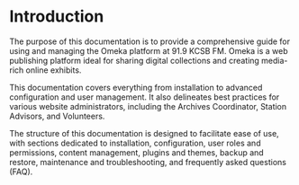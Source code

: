 # Introduction

The purpose of this documentation is to provide a comprehensive guide for using and managing the Omeka platform at 91.9 KCSB FM. Omeka is a web publishing platform ideal for sharing digital collections and creating media-rich online exhibits.

This documentation covers everything from installation to advanced configuration and user management. It also delineates best practices for various website administrators, including the Archives Coordinator, Station Advisors, and Volunteers.

The structure of this documentation is designed to facilitate ease of use, with sections dedicated to installation, configuration, user roles and permissions, content management, plugins and themes, backup and restore, maintenance and troubleshooting, and frequently asked questions (FAQ).
